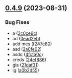 ## [0.4.9](https://github.com/asilas-soap/lerna-started-example/compare/v0.4.8...undefinedundefined) (2023-08-31)


### Bug Fixes

* a ([2c0ce9c](https://github.com/asilas-soap/lerna-started-example/commit/2c0ce9c1ad24cc22d7bd643dc6610f5b1509df0d))
* ad ([0ead2eb](https://github.com/asilas-soap/lerna-started-example/commit/0ead2eb07eee7761b9881a7108a66e01738d2dbb))
* add mes ([f247e80](https://github.com/asilas-soap/lerna-started-example/commit/f247e80bc4760259b1b18da842eee05e9acc57c6))
* asd ([2a0fe02](https://github.com/asilas-soap/lerna-started-example/commit/2a0fe0249864704e1628fc56273b74750c2386fb))
* asdq ([4fcfa0c](https://github.com/asilas-soap/lerna-started-example/commit/4fcfa0c09fdc0b8fd8e76a9273c7ff3ead47c57a))
* creds ([24ef886](https://github.com/asilas-soap/lerna-started-example/commit/24ef8865bc92cd2a1fda08be546c3b4467835468))
* gia ([21daf31](https://github.com/asilas-soap/lerna-started-example/commit/21daf31abca829e4b8811575f0d6259c58fa0d89))
* ig ([a0b2d55](https://github.com/asilas-soap/lerna-started-example/commit/a0b2d5551f2049765eebf5ea6e1e74acbef13106))



